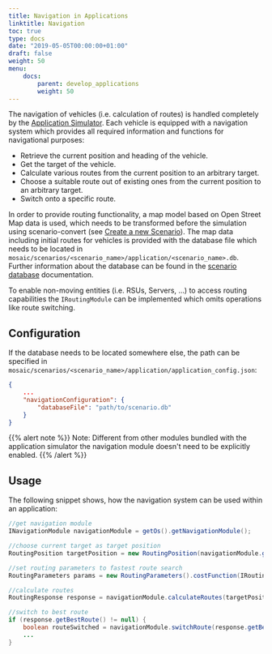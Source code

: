 ```yaml
---
title: Navigation in Applications
linktitle: Navigation
toc: true
type: docs
date: "2019-05-05T00:00:00+01:00"
draft: false
weight: 50
menu:
    docs:
        parent: develop_applications
        weight: 50
---
```


The navigation of vehicles (i.e. calculation of routes) is handled completely by the [Application Simulator](/docs/simulators/application_simulator#eclipse-mosaic-application-simulator). Each vehicle is equipped
with a navigation system which provides all required information and functions for navigational purposes:

* Retrieve the current position and heading of the vehicle.
* Get the target of the vehicle.
* Calculate various routes from the current position to an arbitrary target.
* Choose a suitable route out of existing ones from the current position to an arbitrary target.
* Switch onto a specific route.

In order to provide routing functionality, a map model based on Open Street Map data is used, which
needs to be transformed before the simulation using scenario-convert (see [Create a new Scenario](/docs/scenarios/scenario_convert)).
The map data including initial routes for vehicles is provided with the database file which needs to be located in
`mosaic/scenarios/<scenario_name>/application/<scenario_name>.db`. Further information about the database can be found in the [scenario database](/docs/develop_applications/scenario_database) documentation.  

To enable non-moving entities (i.e. RSUs, Servers, ...) to access routing capabilities the `IRoutingModule` can be implemented
which omits operations like route switching.

## Configuration
If the database needs to be located somewhere else, the path can be specified in
`mosaic/scenarios/<scenario_name>/application/application_config.json`:

```json
{
    ...
    "navigationConfiguration": {
        "databaseFile": "path/to/scenario.db"
    }
}
```
{{% alert note %}}
Note: Different from other modules bundled with the application simulator the navigation module doesn't need to be explicitly enabled.
{{% /alert %}}

## Usage
The following snippet shows, how the navigation system can be used within an application:

```java
//get navigation module
INavigationModule navigationModule = getOs().getNavigationModule();

//choose current target as target position
RoutingPosition targetPosition = new RoutingPosition(navigationModule.getTargetPosition());

//set routing parameters to fastest route search
RoutingParameters params = new RoutingParameters().costFunction(IRoutingCostFunction.Fastest);

//calculate routes
RoutingResponse response = navigationModule.calculateRoutes(targetPosition, params);

//switch to best route
if (response.getBestRoute() != null) {
    boolean routeSwitched = navigationModule.switchRoute(response.getBestRoute());
    ...
}
```

